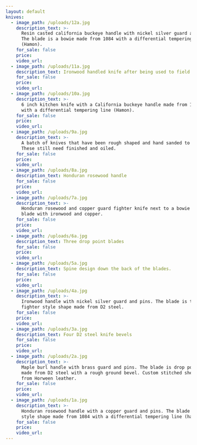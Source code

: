 ```yaml
---
layout: default
knives:
  - image_path: /uploads/12a.jpg
    description_text: >-
      Resin casted california buckeye handle with nickel silver guard and pins.
      The blade is a bowie made from 1084 with a differential tempering line
      (Hamon).
    for_sale: false
    price: 
    video_url: 
  - image_path: /uploads/11a.jpg
    description_text: Ironwood handled knife after being used to field dress an elk
    for_sale: false
    price: 
    video_url: 
  - image_path: /uploads/10a.jpg
    description_text: >-
      6 inch kitchen knife with a California buckeye handle made from 1084 steel
      with a differential tempering line (Hamon).
    for_sale: false
    price: 
    video_url: 
  - image_path: /uploads/9a.jpg
    description_text: >-
      A batch of knives that have been rough shaped and hand sanded to 120 grit.
      These still need finished and oiled.
    for_sale: false
    price: 
    video_url: 
  - image_path: /uploads/8a.jpg
    description_text: Honduran rosewood handle
    for_sale: false
    price: 
    video_url: 
  - image_path: /uploads/7a.jpg
    description_text: >-
      Honduran rosewood and copper guard fighter knife next to a bowie style
      blade with ironwood and copper.
    for_sale: false
    price: 
    video_url: 
  - image_path: /uploads/6a.jpg
    description_text: Three drop point blades
    for_sale: false
    price: 
    video_url: 
  - image_path: /uploads/5a.jpg
    description_text: Spine design down the back of the blades.
    for_sale: false
    price: 
    video_url: 
  - image_path: /uploads/4a.jpg
    description_text: >-
      Ironwood handle with nickel silver guard and pins. The blade is the
      fighter style shape made from D2 steel.
    for_sale: false
    price: 
    video_url: 
  - image_path: /uploads/3a.jpg
    description_text: Four D2 steel knife bevels
    for_sale: false
    price: 
    video_url: 
  - image_path: /uploads/2a.jpg
    description_text: >-
      Maple burl handle with brass guard and pins. The blade is drop point shape
      made from D2 steel with a rough ground bevel. Custom stitched sheath made
      from Horween leather.
    for_sale: false
    price: 
    video_url: 
  - image_path: /uploads/1a.jpg
    description_text: >-
      Honduran rosewood handle with a copper guard and pins. The blade is bowie
      style shape made from 1084 with a differential tempering line (hamon).
    for_sale: false
    price: 
    video_url: 
---
```


